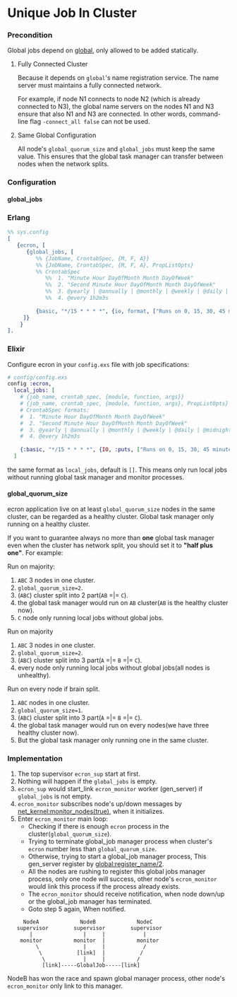 # Unique Job In Cluster

### Precondition

Global jobs depend on [global](http://erlang.org/doc/man/global.html), only allowed to be added statically.

1. Fully Connected Cluster
 
   Because it depends on `global`'s name registration service. 
   The name server must maintains a fully connected network. 

   For example, if node N1 connects to node N2 (which is already connected to N3), 
   the global name servers on the nodes N1 and N3 ensure that also N1 and N3 are connected. 
   In other words, command-line flag `-connect_all false` can not be used.

2. Same Global Configuration
 
   All node's `global_quorum_size` and `global_jobs` must keep the same value. 
   This ensures that the global task manager can transfer between nodes when the network splits.

### Configuration

#### global_jobs
<!-- tabs-open -->
### Erlang
```erlang
%% sys.config
[
   {ecron, [
      {global_jobs, [
         %% {JobName, CrontabSpec, {M, F, A}}
         %% {JobName, CrontabSpec, {M, F, A}, PropListOpts}
         %% CrontabSpec
            %%  1. "Minute Hour DayOfMonth Month DayOfWeek"
            %%  2. "Second Minute Hour DayOfMonth Month DayOfWeek"
            %%  3. @yearly | @annually | @monthly | @weekly | @daily | @midnight | @hourly
            %%  4. @every 1h2m3s
                  
         {basic, "*/15 * * * *", {io, format, ["Runs on 0, 15, 30, 45 minutes~n"]}}         
     ]}     
    }
].
```
### Elixir
Configure ecron in your `config.exs` file with job specifications:
```elixir
# config/config.exs
config :ecron,  
  local_jobs: [
    # {job_name, crontab_spec, {module, function, args}}
    # {job_name, crontab_spec, {module, function, args}, PropListOpts}
    # CrontabSpec formats:
    #  1. "Minute Hour DayOfMonth Month DayOfWeek"
    #  2. "Second Minute Hour DayOfMonth Month DayOfWeek"
    #  3. @yearly | @annually | @monthly | @weekly | @daily | @midnight | @hourly
    #  4. @every 1h2m3s
    
    {:basic, "*/15 * * * *", {IO, :puts, ["Runs on 0, 15, 30, 45 minutes"]}}   
  ] 
```
<!-- tabs-close -->

the same format as `local_jobs`, default is `[]`. 
This means only run local jobs without running global task manager and monitor processes.

#### global_quorum_size
ecron application live on at least `global_quorum_size` nodes in the same cluster, can be regarded as a healthy cluster. 
Global task manager only running on a healthy cluster.

If you want to guarantee always no more than **one** global task manager even when the cluster has network split,
you should set it to **"half plus one"**. For example:

Run on majority:
   1. `ABC` 3 nodes in one cluster.
   2. `global_quorum_size=2`.
   3. (`ABC`) cluster split into 2 part(`AB`  =|=  `C`).
   4. the global task manager would run on `AB` cluster(`AB` is the healthy cluster now).
   5. `C` node only running local jobs without global jobs.

Run on majority 
   1. `ABC` 3 nodes in one cluster.
   2. `global_quorum_size=2`.
   3. (`ABC`) cluster split into 3 part(`A` =|= `B`  =|=  `C`).
   4. every node only running local jobs without global jobs(all nodes is unhealthy).

Run on every node if brain split.
   1. `ABC` nodes in one cluster.    
   2. `global_quorum_size=1`.
   3. (`ABC`) cluster split into 3 part(`A` =|= `B`  =|=  `C`).
   4. the global task manager would run on every nodes(we have three healthy cluster now).
   5. But the global task manager only running one in the same cluster.

### Implementation
1. The top supervisor `ecron_sup` start at first.
2. Nothing will happen if the `global_jobs` is empty.
3. `ecron_sup` would start_link `ecron_monitor` worker (gen_server) if `global_jobs` is not empty.
4. `ecron_monitor` subscribes node's up/down messages by [net_kernel:monitor_nodes(true)](http://erlang.org/doc/man/net_kernel.html#monitor_nodes-1), when it initializes.
5. Enter `ecron_monitor` main loop:
    * Checking if there is enough `ecron` process in the cluster(`global_quorum_size`).
    * Trying to terminate global_job manager process when cluster's `ecron` number less than `global_quorum_size`.
    * Otherwise, trying to start a global_job manager process, This gen_server register by [global:register_name/2](http://erlang.org/doc/man/global.html#register_name-2).
    * All the nodes are rushing to register this global jobs manager process, only one node will success, other node's `ecron_monitor` would link this process if the process already exists.
    * The `ecron_monitor` should receive notification, when node down/up or the global_job manager has terminated.
    * Goto step 5 again, When notified.

```
     NodeA             NodeB             NodeC
   supervisor        supervisor        supervisor
       |                |     |            |
    monitor          monitor  |          monitor
         \              |     |            /
          \           [link]  |           /
           \            |     |          /
           [link]-----GlobalJob-----[link]
``` 
NodeB has won the race and spawn global manager process, other node's `ecron_monitor` only link to this manager.